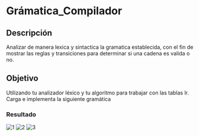 # Grámatica_Compilador

## Descripción
Analizar de manera lexica y sintactica la gramatica establecida, con el fin de mostrar las reglas y transiciones para determinar si una cadena es valida o no.

## Objetivo
Utilizando tu analizador léxico y tu algoritmo para trabajar con las tablas lr. Carga e implementa la siguiente gramática

### Resultado
![1](https://user-images.githubusercontent.com/123349304/221751706-c99ec48b-9e6b-4b68-8e02-e95a682ae3c3.png)
![2](https://user-images.githubusercontent.com/123349304/221751707-47ac950a-b27b-4915-b8b1-f16626d66ce3.png)
![3](https://user-images.githubusercontent.com/123349304/221751708-05df7d99-df0c-436f-ba55-983ca1ca6faa.png)

